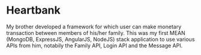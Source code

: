 # Heartbank
My brother developed a framework for which user can make monetary transaction between members of his/her family. This was my first
MEAN (MongoDB, ExpressJS, AngularJS, NodeJS) stack application to use various APIs from him, notabily the Family API, Login API and 
the Message API.
